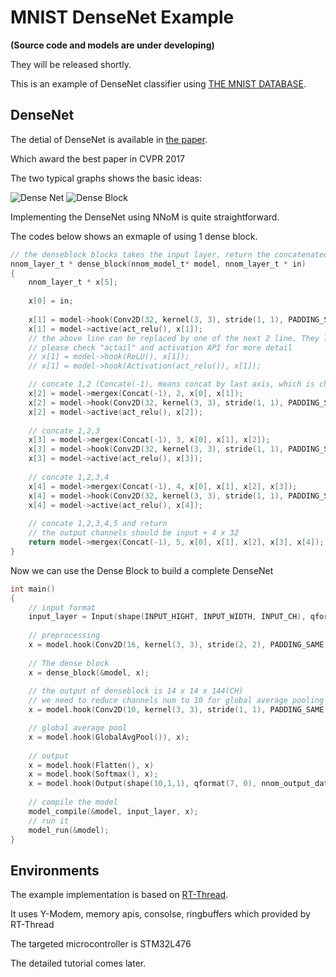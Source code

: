 # MNIST DenseNet Example 

**(Source code and models are under developing)**

They will be released shortly. 



This is an example of DenseNet classifier using [THE MNIST DATABASE](http://yann.lecun.com/exdb/mnist/). 

## DenseNet
The detial of DenseNet is available in [the paper](https://arxiv.org/abs/1608.06993).

Which award the best paper in CVPR 2017 

The two typical graphs shows the basic ideas:

![Dense Net](https://github.com/majianjia/nnom/blob/master/examples/mnist-densenet/docs/densenet-1.png)
![Dense Block](https://github.com/majianjia/nnom/blob/master/examples/mnist-densenet/docs/densenet-2.jpeg)


Implementing the DenseNet using NNoM is quite straightforward. 

The codes below shows an exmaple of using 1 dense block.

~~~C
// the denseblock blocks takes the input layer, return the concatenated layer
nnom_layer_t * dense_block(nnom_model_t* model, nnom_layer_t * in)
{
	nnom_layer_t * x[5];
	
	x[0] = in;
	
	x[1] = model->hook(Conv2D(32, kernel(3, 3), stride(1, 1), PADDING_SAME, &c1_w, &c1_b), x[0]);
	x[1] = model->active(act_relu(), x[1]);
	// the above line can be replaced by one of the next 2 line. They logically perfrom the same
	// please check "actail" and activation API for more detail
	// x[1] = model->hook(ReLU(), x[1]); 
	// x[1] = model->hook(Activation(act_relu()), x[1]); 

	// concate 1,2 (Concate(-1), means concat by last axis, which is channel in HWC format)
	x[2] = model->mergex(Concat(-1), 2, x[0], x[1]); 
	x[2] = model->hook(Conv2D(32, kernel(3, 3), stride(1, 1), PADDING_SAME, &c2_w, &c2_b), x[2]);
	x[2] = model->active(act_relu(), x[2]);
	
	// concate 1,2,3
	x[3] = model->mergex(Concat(-1), 3, x[0], x[1], x[2]);
	x[3] = model->hook(Conv2D(32, kernel(3, 3), stride(1, 1), PADDING_SAME, &c3_w, &c3_b), x[3]);
	x[3] = model->active(act_relu(), x[3]);
	
	// concate 1,2,3,4
	x[4] = model->mergex(Concat(-1), 4, x[0], x[1], x[2], x[3]);
	x[4] = model->hook(Conv2D(32, kernel(3, 3), stride(1, 1), PADDING_SAME, &c4_w, &c4_b), x[4]);
	x[4] = model->active(act_relu(), x[4]);
	
	// concate 1,2,3,4,5 and return
	// the output channels should be input + 4 x 32
	return model->mergex(Concat(-1), 5, x[0], x[1], x[2], x[3], x[4]);
}
~~~
Now we can use the Dense Block to build a complete DenseNet
~~~C
int main()
{
	// input format
	input_layer = Input(shape(INPUT_HIGHT, INPUT_WIDTH, INPUT_CH), qformat(7, 0), nnom_input_data);
	
	// preprocessing
	x = model.hook(Conv2D(16, kernel(3, 3), stride(2, 2), PADDING_SAME, &c0_w, &c0_b),);
	
	// The dense block
	x = dense_block(&model, x);
	
	// the output of denseblock is 14 x 14 x 144(CH)
	// we need to reduce channels num to 10 for global average pooling
	x = model.hook(Conv2D(10, kernel(3, 3), stride(1, 1), PADDING_SAME, &c5_w, &c5_b),);

	// global average pool
	x = model.hook(GlobalAvgPool()), x);
	
	// output
	x = model.hook(Flatten(), x)
	x = model.hook(Softmax(), x);
	x = model.hook(Output(shape(10,1,1), qformat(7, 0), nnom_output_data), x);
	
	// compile the model
	model_compile(&model, input_layer, x);
	// run it
	model_run(&model);
}

~~~


## Environments 
The example implementation is based on [RT-Thread](https://github.com/RT-Thread/rt-thread).

It uses Y-Modem, memory apis, consolse, ringbuffers which provided by RT-Thread

The targeted microcontroller is STM32L476


The detailed tutorial comes later. 
